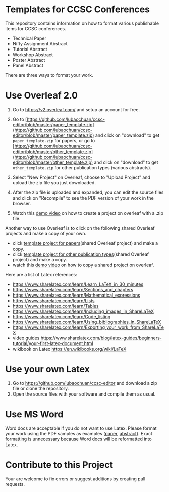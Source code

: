 # Templates for CCSC Conferences
This repository contains information on how to format various publishable items
for CCSC conferences.

- Technical Paper
- Nifty Assignment Abstract
- Tutorial Abstract
- Workshop Abstract
- Poster Abstract
- Panel Abstract

There are three ways to format your work.

# Use Overleaf 2.0
1. Go to https://v2.overleaf.com/ and setup an account for free.
2. Go to [https://github.com/lubaochuan/ccsc-editor/blob/master/paper_template.zip](https://github.com/lubaochuan/ccsc-editor/blob/master/paper_template.zip) and click on "download" to get `paper_template.zip` for papers, or go to [https://github.com/lubaochuan/ccsc-editor/blob/master/other_template.zip](https://github.com/lubaochuan/ccsc-editor/blob/master/other_template.zip) and click on "download" to get `other_template.zip` for other publication types (various abstracts).
3. Select "New Project" on Overleaf, choose to "Upload Project" and upload the zip file you just downloaded.
4. After the zip file is uploaded and expanded, you can edit the source files and click on "Recompile" to see the PDF version of your work in the browser.

5. Watch this [demo video](https://youtu.be/VYTnWlYFre8) on how to create a project on overleaf with a .zip file.

Another way to use Overleaf is to click on the following shared Overleaf projects and make a copy of your own.

* click [template project for papers](https://www.overleaf.com/read/nhkychfsbwrp)(shared Overleaf project) and make a copy.
* click [template project for other publication types](https://www.overleaf.com/read/vpczmdzyzhsv)(shared Overleaf project) and make a copy.
* watch this [demo video](https://youtu.be/9IouPnPpCuQ) on how to copy a shared project on overleaf.

Here are a list of Latex references:
 - https://www.sharelatex.com/learn/Learn_LaTeX_in_30_minutes
 - https://www.sharelatex.com/learn/Sections_and_chapters
 - https://www.sharelatex.com/learn/Mathematical_expressions
 - https://www.sharelatex.com/learn/Lists
 - https://www.sharelatex.com/learn/Tables
 - https://www.sharelatex.com/learn/Including_images_in_ShareLaTeX
 - https://www.sharelatex.com/learn/Code_listing
 - https://www.sharelatex.com/learn/Using_bibliographies_in_ShareLaTeX
 - https://www.sharelatex.com/learn/Exporting_your_work_from_ShareLaTeX
 - video guides https://www.sharelatex.com/blog/latex-guides/beginners-tutorial/your-first-latex-document.html
 - wikibook on Latex https://en.wikibooks.org/wiki/LaTeX

# Use your own Latex
1. Go to https://github.com/lubaochuan/ccsc-editor and download a zip file or clone the repository.
2. Open the source files with your software and compile them as usual.

# Use MS Word
Word docs are acceptable if you do not want to use Latex. Please format your work using the PDF samples as examples ([paper](https://github.com/lubaochuan/ccsc-editor/blob/master/paper_template/sample.pdf), [abstract](https://github.com/lubaochuan/ccsc-editor/blob/master/other_template/sample.pdf)). Exact formatting is unnecessary because Word docs will be reformatted into Latex.

# Contribute to this Project
Your are welcome to fix errors or suggest additions by creating pull requests.
